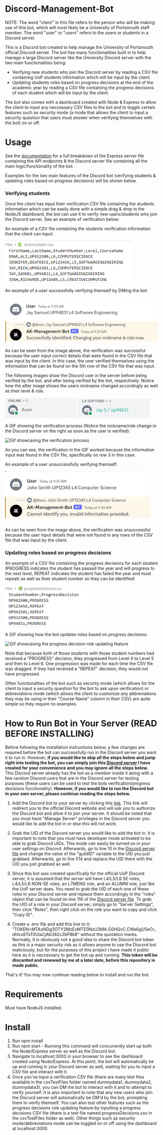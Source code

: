 # Discord-Management-Bot

NOTE: The word "client" in this file refers to the person who will be making use of this bot, which will most likely be a University of Portsmouth staff member. The word "user" or "users" refers to the users or students in a Discord server.

This is a Discord bot created to help manage the University of Portsmouth official Discord server. The bot has many functionalities built in to help manage a large Discord server like the University Discord server with the two main functionalities being:

- Verifying new students who join the Discord server by reading a CSV file containing UoP students information which will be input by the client.
- Updating students roles based on progress decisions at the end of the academic year by reading a CSV file containing the progress decisions of each student which will be input by the client.

The bot also comes with a dashboard created with Node & Express to allow the client to input any neccessary CSV files to the bot and to toggle certain features such as security mode (a mode that allows the client to input a security question that users must answer when verifying themselves with the bot) on or off.

# Usage

See the [documentation](https://github.com/ak292/discord-management-bot/blob/main/DOCUMENTATION.md) for a full breakdown of the Express server file containing the API endpoints & the Discord server file containing all the main logic/functionality of the bot.

Examples for the two main features of the Discord bot (verifying students & updating roles based on progress decisions) will be shown below.

### Verifying students

Once the client has input their verification CSV file containing the students information which can be easily done with a simple drag & drop in the NodeJS dashboard, the bot can use it to verify new users/students who join the Discord server. See an example of verification below:

An example of a CSV file containing the students verification information that the client can input:

![Image of a CSV file containing students verification information](images/csvFileImage.png)

An example of a user successfully verifying themself by DMing the bot:

![Image of successful verification](images/successful.png)

As can be seen from the image above, the verification was successful because the user input correct details that were found in the CSV file that was input by the client. In this case, the user verified themselves using the information that can be found on the 5th row of the CSV file that was input.

The following images show the Discord user in the server before being verified by the bot, and after being verified by the bot, respectively. Notice how the after image shows the users nickname changed accordingly as well as their level & role.

![Image of user before verification](images/example2.png)
![Image of user after verification](images/example1.png)

A GIF showing the verification process (Notice the nickname/role change in the Discord server on the right as soon as the user is verified):

![Gif showcasing the verification process](https://i.imgur.com/o2VyG1f.gif)

As you can see, the verification in the GIF worked because the information input was found in the CSV file, specifically on row 3 in this case.

An example of a user unsuccessfully verifying themself:

![Image of unsuccessful verification](images/unsuccessful.png)

As can be seen from the image above, the verification was unsuccessful because the user input details that were not found in any rows of the CSV file that was input by the client.

### Updating roles based on progress decisions

An example of a CSV file containing the progress decisions for each student (PROGRESS indicates the student has passed the year and will progress to the next level, REPEAT indicates the student has failed the year and must repeat) as well as their student number so they can be identified:

![Image of a CSV file containing progress decisions](images/progressCSVFile.png)

A GIF showing how the bot updates roles based on progress decisions:

![Gif showcasing the progress decision role updating feature](https://i.imgur.com/VqcyfeZ.gif)

Note that because both of those students with those student numbers had received a "PROGRESS" decision, they progressed from Level 4 to Level 5 and then to Level 6. One progression was made for each time the CSV file was dragged. If they had received a "REPEAT" decision, they would not have progressed.

Other functionalties of the bot such as security mode (which allows for the client to input a security question for the bot to ask upon verification) or abbreviations mode (which allows the client to customize any abbreviations they may be using in their "Course Name" column in their CSV) are quite simple so they require no examples.

# How to Run Bot in Your Server (READ BEFORE INSTALLING)

Before following the installation instructions below, a few changes are required before the bot can successfully run in the Discord server you want it to run in. However, **if you would like to skip all the steps below and jump right into testing the bot, you can simply join this [Discord server](https://discord.gg/kGdW5vbgWy) I have created for your convenience and you may ignore all the steps below.** This Discord server already has the bot as a member inside it along with a few random Discord users that are in the Discord server for testing purposes (these users can be used to test the bots verification/progress decisions functionality). **However, if you would like to run the Discord bot in your own server, please continue reading the steps below.**

1. Add the Discord bot to your server by clicking this [link](https://discord.com/api/oauth2/authorize?client_id=1034879663111147570&permissions=8&scope=bot%20applications.commands). This link will redirect you to the official Discord website and will ask you to authorize the Discord bot and allow it to join your server. It should be noted that you must have "Manage Server" privileges in the Discord server you would like to add the bot in or else this will not work.

2. Grab the UID of the Discord server you would like to add the bot in. It is important to note that you must have developer mode activated to be able to grab Discord UIDs. This mode can easily be turned on in your user settings on Discord. Afterwards, go to line 10 in the [Discord server file](https://github.com/ak292/discord-management-bot/blob/main/discordServer.js) and change the value of the "guildID" variable to the UID you just grabbed. Afterwards, go to line 514 and replace the UID there with the UID you just grabbed as well.

3. Since this bot was created specifically for the official UoP Discord server, it is assumed that the server will have L4/L5/L6 SE roles, L4/L5/L6 NON-SE roles, an L7MENG role, and an ALUMNI role, just like the UoP server does. You need to grab the UID of each one of these roles in your Discord server and replace them accordingly in the "roles" object that can be found on line 116 of the [Discord server file](https://github.com/ak292/discord-management-bot/blob/main/discordServer.js). To grab the UID of a role in your Discord server, simply go to "Server Settings", then click "Roles", then right click on the role you want to copy and click "Copy ID".

4. Create a .env file and add this line to it: "TOKEN=MTAzNDg3OTY2MzExMTE0NzU3MA.G0HQvC.CWe6gU5eCr_dhlcx8TsT0UlaCjAb382c2bP8k8" without the quotation marks. Normally, it is obviously not a good idea to share the Discord bot token as this is a major security risk as it allows anyone to use the Discord bot maliciously, but for the purposes of this project I have made it public here as it is neccessary to get the bot up and running. **This token will be discarded and renewed by me at a later date, before this repository is made public.**

That's it! You may now continue reading below to install and run the bot.

# Requirements

Must have NodeJS installed.

# Install

1. Run npm install
2. Run npm start - Running this command will concurrently start up both the Node/Express server as well as the Discord bot.
3. Navigate to localhost:3000 in your browser to see the dashboard created using Node/Express. At this point, the bot will automatically be up and running in your Discord server as well, waiting for you to input a CSV file and interact with it.
4. Once you've input a verification CSV file (there are many test files available in the csvTestFiles folder named dummydata1, dummydata2, dummydata3), you can DM the bot to interact with it and to attempt to verify yourself. It is also important to note that any new users who join the Discord server will automatically be DM'd by the bot, prompting them to verify themself. You can also test other features such as the progress decisions role updating feature by inputting a progress decisions CSV file (there is a test file named progressDecisions.csv in the csvTestFiles folder as well). Other things such as security mode/abbreviations mode can be toggled on or off using the dashboard at localhost:3000.
